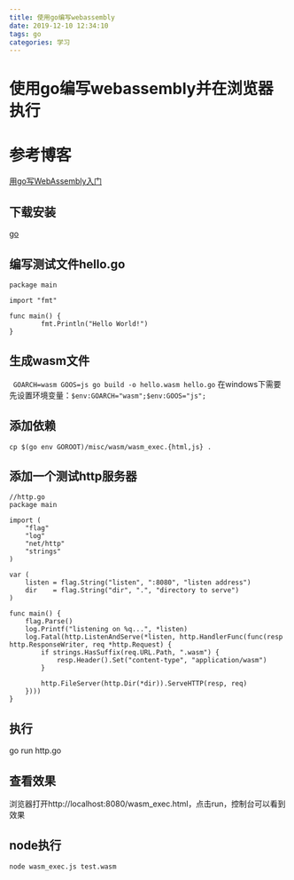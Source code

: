 ```yaml
---
title: 使用go编写webassembly
date: 2019-12-10 12:34:10
tags: go
categories: 学习
---
```

# 使用go编写webassembly并在浏览器执行
# 参考博客
[用go写WebAssembly入门](https://www.cnblogs.com/baizx/p/9602581.html)
## 下载安装
[go](https://www.runoob.com/go/go-environment.html)
## 编写测试文件hello.go
```
package main

import "fmt"

func main() {
        fmt.Println("Hello World!")
}
```
## 生成wasm文件
``` GOARCH=wasm GOOS=js go build -o hello.wasm hello.go```
在windows下需要先设置环境变量：``` $env:GOARCH="wasm";$env:GOOS="js"; ```
## 添加依赖
``` 
cp $(go env GOROOT)/misc/wasm/wasm_exec.{html,js} . 
```
## 添加一个测试http服务器
``` 
//http.go
package main

import (
    "flag"
    "log"
    "net/http"
    "strings"
)

var (
    listen = flag.String("listen", ":8080", "listen address")
    dir    = flag.String("dir", ".", "directory to serve")
)

func main() {
    flag.Parse()
    log.Printf("listening on %q...", *listen)
    log.Fatal(http.ListenAndServe(*listen, http.HandlerFunc(func(resp http.ResponseWriter, req *http.Request) {
        if strings.HasSuffix(req.URL.Path, ".wasm") {
            resp.Header().Set("content-type", "application/wasm")
        }

        http.FileServer(http.Dir(*dir)).ServeHTTP(resp, req)
    })))
}
```
## 执行
go run http.go
## 查看效果
浏览器打开http://localhost:8080/wasm_exec.html，点击run，控制台可以看到效果
## node执行
``` 
node wasm_exec.js test.wasm
```

